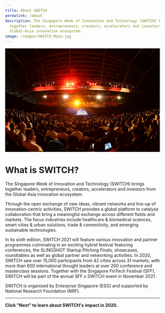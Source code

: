 ```yaml
---
title: About SWITCH
permalink: /about
description: The Singapore Week of Innovation and Technology (SWITCH) brings
  together leaders, entrepreneurs, creators, accelerators and investors from the
  Global-Asia innovation ecosystem.
image: /images/SWITCH_Main.jpg
---
```



![](/images/SWITCH_Main.jpg)
# What is SWITCH?
The Singapore Week of Innovation and Technology (SWITCH) brings together leaders, entrepreneurs, creators, accelerators and investors from the Global-Asia innovation ecosystem.  

Through the open exchange of new ideas, vibrant networks and line-up of innovation-centric activities, SWITCH provides a global platform to catalyse collaboration that bring a meaningful exchange across different fields and markets. The focus industries include healthcare & biomedical sciences, smart cities & urban solutions, trade & connectivity, and emerging sustainable technologies.  

In its sixth edition, SWITCH 2021 will feature various innovation and partner programmes culminating in an exciting hybrid festival featuring conferences, the SLINGSHOT Startup Pitching Finals, showcases, roundtables as well as global partner and networking activities. In 2020, SWITCH saw over 15,000 participants from 42 cities across 31 markets, with more than 600 international thought leaders at over 200 conference and masterclass sessions. Together with the Singapore FinTech Festival (SFF), SWITCH will be part of the annual SFF x SWITCH event in November 2021. 

SWITCH is organised by Enterprise Singapore (ESG) and supported by National Research Foundation (NRF).

***
**Click "Next" to learn about SWITCH's impact in 2020.**